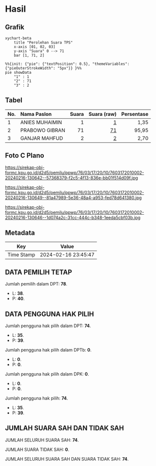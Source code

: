 # Hasil

## Grafik

```mermaid
xychart-beta
    title "Perolehan Suara TPS"
    x-axis [01, 02, 03]
    y-axis "Suara" 0 --> 71
    bar [1, 71, 2]
```

```mermaid
%%{init: {"pie": {"textPosition": 0.5}, "themeVariables": {"pieOuterStrokeWidth": "5px"}} }%%
pie showData
    "1" : 1
    "2" : 71
    "3" : 2
```

## Tabel

| No. | Nama Paslon    | Suara | Suara (raw) | Persentase |
|:--- |:-------------- | -----:| -----------:| ----------:|
| 1   | ANIES MUHAIMIN | 1     | [1][p-1]    | 1,35       |
| 2   | PRABOWO GIBRAN | 71    | [71][p-2]   | 95,95      |
| 3   | GANJAR MAHFUD  | 2     | [2][p-3]    | 2,70       |


[p-1]: https://github.com/gigit-pemilu/pemilu-2024-76-sulawesi-barat/blob/main/pilpres/hitung-suara/sub/76-sulawesi-barat/sub/03-mamasa/sub/17-mehalaan/sub/2010-leko-sukamaju/sub/002-tps/sub/paslon-1.txt
[p-2]: https://github.com/gigit-pemilu/pemilu-2024-76-sulawesi-barat/blob/main/pilpres/hitung-suara/sub/76-sulawesi-barat/sub/03-mamasa/sub/17-mehalaan/sub/2010-leko-sukamaju/sub/002-tps/sub/paslon-2.txt
[p-3]: https://github.com/gigit-pemilu/pemilu-2024-76-sulawesi-barat/blob/main/pilpres/hitung-suara/sub/76-sulawesi-barat/sub/03-mamasa/sub/17-mehalaan/sub/2010-leko-sukamaju/sub/002-tps/sub/paslon-3.txt

## Foto C Plano

https://sirekap-obj-formc.kpu.go.id/d2d5/pemilu/ppwp/76/03/17/20/10/7603172010002-20240216-130642--57368379-f2c5-4f13-836e-bb01f514d09f.jpg

https://sirekap-obj-formc.kpu.go.id/d2d5/pemilu/ppwp/76/03/17/20/10/7603172010002-20240216-130649--81a47989-5e36-48a4-a953-fed78d641380.jpg

https://sirekap-obj-formc.kpu.go.id/d2d5/pemilu/ppwp/76/03/17/20/10/7603172010002-20240216-130646--1d074a2c-31cc-444c-b348-1eeda5cbf03b.jpg


## Metadata

| Key        | Value               |
| ---------- | ------------------- |
| Time Stamp | 2024-02-16 23:45:47 |


## DATA PEMILIH TETAP

Jumlah pemilih dalam DPT: **78**.
 * L: **38**.
 * P: **40**.

## DATA PENGGUNA HAK PILIH

Jumlah pengguna hak pilih dalam DPT: **74**.
 * L: **35**.
 * P: **39**.

Jumlah pengguna hak pilih dalam DPTb: **0**.
 * L: **0**.
 * P: **0**.

Jumlah pengguna hak pilih dalam DPK: **0**.
 * L: **0**.
 * P: **0**.

Jumlah pengguna hak pilih: **74**.
 * L: **35**.
 * P: **39**.

## JUMLAH SUARA SAH DAN TIDAK SAH

JUMLAH SELURUH SUARA SAH: **74**.

JUMLAH SUARA TIDAK SAH: **0**.

JUMLAH SELURUH SUARA SAH DAN SUARA TIDAK SAH: **74**.


